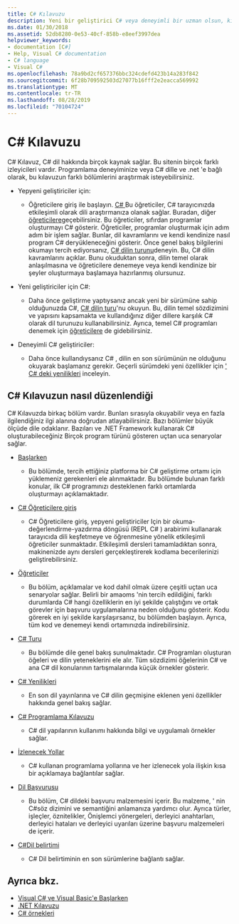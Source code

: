 ```yaml
---
title: C# Kılavuzu
description: Yeni bir geliştirici C# veya deneyimli bir uzman olsun, kılavuzun hakkında C#kapsamlı bilgi edinmenize nasıl yardımcı olabileceğini öğrenin.
ms.date: 01/30/2018
ms.assetid: 52db8280-0e53-40cf-858b-e8eef3997dea
helpviewer_keywords:
- documentation [C#]
- Help, Visual C# documentation
- C# language
- Visual C#
ms.openlocfilehash: 78a9bd2cf657376bbc324cdefd423b14a283f842
ms.sourcegitcommit: 6f28b709592503d27077b16fff2e2eacca569992
ms.translationtype: MT
ms.contentlocale: tr-TR
ms.lasthandoff: 08/28/2019
ms.locfileid: "70104724"
---
```

# <a name="c-guide"></a>C# Kılavuzu

C# Kılavuz, C# dil hakkında birçok kaynak sağlar. Bu sitenin birçok farklı izleyicileri vardır. Programlama deneyiminize veya C# dille ve .net 'e bağlı olarak, bu kılavuzun farklı bölümlerini araştırmak isteyebilirsiniz.

- Yepyeni geliştiriciler için:
  - Öğreticilere giriş ile başlayın. [ C# ](tutorials/intro-to-csharp/index.md) Bu öğreticiler, C# tarayıcınızda etkileşimli olarak dili araştırmanıza olanak sağlar. Buradan, diğer [öğreticilere](tutorials/index.md)geçebilirsiniz. Bu öğreticiler, sıfırdan programlar oluşturmayı C# gösterir. Öğreticiler, programlar oluşturmak için adım adım bir işlem sağlar. Bunlar, dil kavramlarını ve kendi kendinize nasıl program C# deryükleneceğini gösterir. Önce genel bakış bilgilerini okumayı tercih ediyorsanız, [ C# dilin turunu](tour-of-csharp/index.md)deneyin. Bu, C# dilin kavramlarını açıklar. Bunu okuduktan sonra, dilin temel olarak anlaşılmasına ve öğreticilere denemeye veya kendi kendinize bir şeyler oluşturmaya başlamaya hazırlanmış olursunuz.

- Yeni geliştiriciler için C#:
  - Daha önce geliştirme yaptıysanız ancak yeni bir sürümüne sahip olduğunuzda C#, [ C# dilin turu](tour-of-csharp/index.md)'nu okuyun. Bu, dilin temel sözdizimini ve yapısını kapsamakta ve kullandığınız diğer dillere karşılık C# olarak dil turunuzu kullanabilirsiniz. Ayrıca, temel C# programları denemek için [öğreticilere](tutorials/index.md) de gidebilirsiniz.

- Deneyimli C# geliştiriciler:
  - Daha önce kullandıysanız C# , dilin en son sürümünün ne olduğunu okuyarak başlamanız gerekir. Geçerli sürümdeki yeni özellikler için [' C# deki yenilikleri](whats-new/index.md) inceleyin.

## <a name="how-the-c-guide-is-organized"></a>C# Kılavuzun nasıl düzenlendiği

C# Kılavuzda birkaç bölüm vardır. Bunları sırasıyla okuyabilir veya en fazla ilgilendiğiniz ilgi alanına doğrudan atlayabilirsiniz. Bazı bölümler büyük ölçüde dile odaklanır. Bazıları ve .NET Framework kullanarak C# oluşturabileceğiniz Birçok program türünü gösteren uçtan uca senaryolar sağlar.

- [Başlarken](getting-started/index.md)
  - Bu bölümde, tercih ettiğiniz platforma bir C# geliştirme ortamı için yüklemeniz gerekenleri ele alınmaktadır. Bu bölümde bulunan farklı konular, ilk C# programınızı desteklenen farklı ortamlarda oluşturmayı açıklamaktadır.

- [C# Öğreticilere giriş](tutorials/intro-to-csharp/index.md)
  - C# Öğreticilere giriş, yepyeni geliştiriciler Için bir okuma-değerlendirme-yazdırma döngüsü (REPL C# ) arabirimi kullanarak tarayıcıda dili keşfetmeye ve öğrenmesine yönelik etkileşimli öğreticiler sunmaktadır. Etkileşimli dersleri tamamladıktan sonra, makinenizde aynı dersleri gerçekleştirerek kodlama becerilerinizi geliştirebilirsiniz.

- [Öğreticiler](tutorials/index.md)
  - Bu bölüm, açıklamalar ve kod dahil olmak üzere çeşitli uçtan uca senaryolar sağlar. Belirli bir amaoms 'nin tercih edildiğini, farklı durumlarda C# hangi özelliklerin en iyi şekilde çalıştığını ve ortak görevler için başvuru uygulamalarına neden olduğunu gösterir. Kodu görerek en iyi şekilde karşılaşırsanız, bu bölümden başlayın. Ayrıca, tüm kod ve denemeyi kendi ortamınızda indirebilirsiniz.

- [C# Turu](tour-of-csharp/index.md)
  - Bu bölümde dile genel bakış sunulmaktadır. C# Programları oluşturan öğeleri ve dilin yeteneklerini ele alır. Tüm sözdizimi öğelerinin C# ve ana C# dil konularının tartışmalarında küçük örnekler gösterir.

- [C# Yenilikleri](whats-new/index.md)
  - En son dil yayınlarına ve C# dilin geçmişine eklenen yeni özellikler hakkında genel bakış sağlar.

<!--
- [.NET Compiler Platform SDK](roslyn-sdk/index.md)
  - The .NET Compiler Platform SDK enables you to write components that analyze code, and suggest or make improvements to that code. In this section, you'll learn how the APIs are organized, and how you can create code that enables rules and practices for your team. You'll also see samples, end-to-end scenarios, and links to other libraries with more examples using these APIs.
-->

- [C# Programlama Kılavuzu](./programming-guide/index.md)
  - C# dil yapılarının kullanımı hakkında bilgi ve uygulamalı örnekler sağlar.

- [İzlenecek Yollar](./walkthroughs.md)
  - C# kullanan programlama yollarına ve her izlenecek yola ilişkin kısa bir açıklamaya bağlantılar sağlar.

- [Dil Başvurusu](language-reference/index.md)
  - Bu bölüm, C# dildeki başvuru malzemesini içerir. Bu malzeme, ' nin C#söz dizimini ve semantiğini anlamanıza yardımcı olur. Ayrıca türler, işleçler, öznitelikler, Önişlemci yönergeleri, derleyici anahtarları, derleyici hataları ve derleyici uyarıları üzerine başvuru malzemeleri de içerir.

- [C#Dil belirtimi](./language-reference/language-specification/index.md)
  - C# Dil belirtiminin en son sürümlerine bağlantı sağlar.

## <a name="see-also"></a>Ayrıca bkz.

- [Visual C# ve Visual Basic'e Başlarken](/visualstudio/ide/getting-started-with-visual-csharp-and-visual-basic)
- [.NET Kılavuzu](../standard/index.md)
- [C# örnekleri](https://code.msdn.microsoft.com/site/search?f%5B0%5D.Type=ProgrammingLanguage&f%5B0%5D.Value=C%23&f%5B0%5D.Text=C%23)
